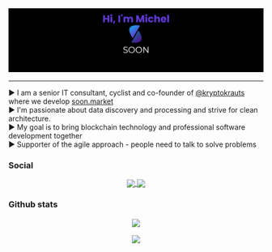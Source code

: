 <img src="https://github.com/mitch-lbw/mitch-lbw/blob/main/gh_banner.png"/>
<hr/>
▶️ I am a senior IT consultant, cyclist and co-founder of <a href="https://github.com/kryptokrauts">@kryptokrauts</a> where we develop <a href="https://soon.market">soon.market</a></br>
▶️ I'm passionate about data discovery and processing and strive for clean architecture.</br>
▶️ My goal is to bring blockchain technology and professional software development together</br>
▶️ Supporter of the agile approach - people need to talk to solve problems</br>

### Social
<p align="center">
  <a href="https://twitter.com/twx_mlb">
    <img align="center" src="https://img.shields.io/twitter/follow/twx_mlb?style=for-the-badge&logo=appveyor"/>
  </a>
  <a href="https://www.linkedin.com/in/michel-meier-40237b1b8">
    <img align="center" src="https://img.shields.io/badge/linked-in-blue?style=for-the-badge&logo=appveyor"/>
  </a>
</p>

### Github stats
<p align="center">
<a href="https://github.com/anuraghazra/convoychat">
  <img align="center" src="https://github-readme-stats.vercel.app/api?username=mitch-lbw&show_icons=true&count_private=true&theme=github_dark" /></a></p>
<p align="center">
<a href="https://github.com/anuraghazra/convoychat">
  <img align="center" src="https://github-readme-stats.vercel.app/api/top-langs?username=mitch-lbw&show_icons=true&theme=github_dark" /></a></p>

